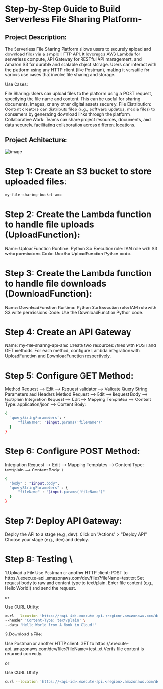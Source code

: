 # Step-by-Step Guide to Build Serverless File Sharing Platform-

## Project Description:
The Serverless File Sharing Platform allows users to securely upload and download files via a simple HTTP API. It leverages AWS Lambda for serverless compute, API Gateway for RESTful API management, and Amazon S3 for durable and scalable object storage. Users can interact with the platform using any HTTP client (like Postman), making it versatile for various use cases that involve file sharing and storage.

Use Cases:

File Sharing: Users can upload files to the platform using a POST request, specifying the file name and content. This can be useful for sharing documents, images, or any other digital assets securely.
File Distribution: Content creators can distribute files (e.g., software updates, media files) to consumers by generating download links through the platform.
Collaborative Work: Teams can share project resources, documents, and data securely, facilitating collaboration across different locations.

## Project Achitecture:
![image](https://github.com/user-attachments/assets/01a5c0e2-1f03-4daa-97e7-3bf96fcc6150)

# Step 1: Create an S3 bucket to store uploaded files:
```bash
my-file-sharing-bucket-amc
```
# Step 2: Create the Lambda function to handle file uploads (UploadFunction):
Name: UploadFunction
Runtime: Python 3.x
Execution role: IAM role with S3 write permissions
Code: Use the UploadFunction Python code.

# Step 3: Create the Lambda function to handle file downloads (DownloadFunction):
Name: DownloadFunction
Runtime: Python 3.x
Execution role: IAM role with S3 write permissions
Code: Use the DownloadFunction Python code.

# Step 4: Create an API Gateway
Name: my-file-sharing-api-amc
Create two resources: /files with POST and GET methods.
For each method, configure Lambda integration with UploadFunction and DownloadFunction respectively.

# Step 5: Configure GET Method:
Method Request --> Edit --> Request validator --> Validate Query String Parameters and Headers
Method Request --> Edit --> Request Body --> text/plain
Integration Request --> Edit --> Mapping Templates --> Content Type: application/json --> Content Body:
```bash
{
  "queryStringParameters": {
      "fileName": "$input.params('fileName')"
  }
}
```
# Step 6: Configure POST Method:
Integration Request --> Edit --> Mapping Templates --> Content Type: text/plain --> Content Body: \
```bash
{
  "body" : "$input.body",
  "queryStringParameters" : {
      "fileName" : "$input.params('fileName')"
  }
}
```
# Step 7: Deploy API Gateway:
Deploy the API to a stage (e.g., dev):
Click on "Actions" > "Deploy API".
Choose your stage (e.g., dev) and deploy.

# Step 8: Testing \

  1.Upload a File
  Use Postman or another HTTP client:
  POST to https://.execute-api..amazonaws.com/dev/files?fileName=test.txt
  Set request body to raw and content type to text/plain.
  Enter file content (e.g., Hello World!) and send the request.

  or

  Use CURL Utility:
  ```bash
  curl --location 'https://<api-id>.execute-api.<region>.amazonaws.com/dev/files?fileName=test.txt' \
  --header 'Content-Type: text/plain' \
  --data 'Hello World from A Monk in Cloud!'
  ```
  3.Download a File:

  Use Postman or another HTTP client:
  GET to https://.execute-api..amazonaws.com/dev/files?fileName=test.txt
  Verify file content is returned correctly.

  or

  Use CURL Utility
  ```bash 
  curl --location 'https://<api-id>.execute-api.<region>.amazonaws.com/dev/files?fileName=test.txt'
  ```

